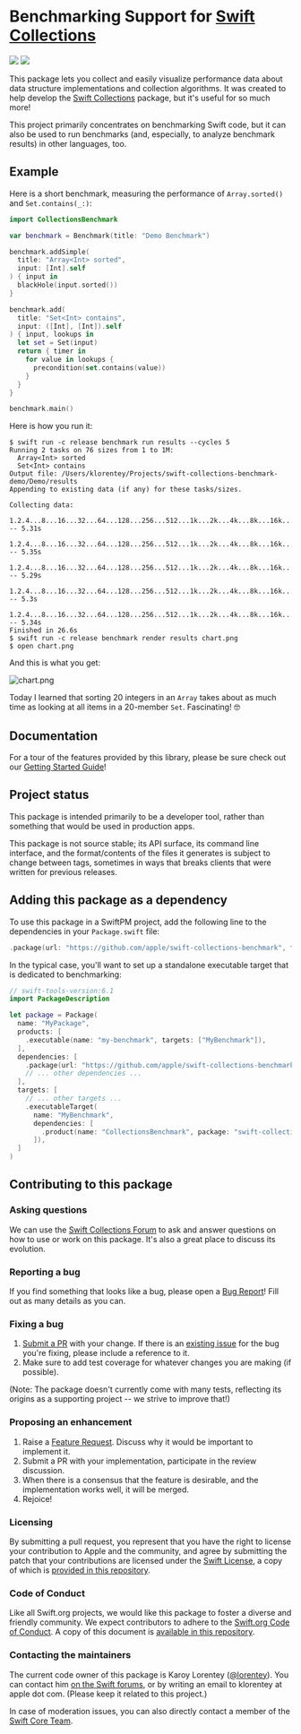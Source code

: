 # Benchmarking Support for [Swift Collections]

[![](https://img.shields.io/endpoint?url=https%3A%2F%2Fswiftpackageindex.com%2Fapi%2Fpackages%2Fapple%2Fswift-collections-benchmark%2Fbadge%3Ftype%3Dswift-versions)](https://swiftpackageindex.com/apple/swift-collections-benchmark)
[![](https://img.shields.io/endpoint?url=https%3A%2F%2Fswiftpackageindex.com%2Fapi%2Fpackages%2Fapple%2Fswift-collections-benchmark%2Fbadge%3Ftype%3Dplatforms)](https://swiftpackageindex.com/apple/swift-collections-benchmark)

This package lets you collect and easily visualize performance data about data structure implementations and collection algorithms. It was created to help develop the [Swift Collections] package, but it's useful for so much more!

[Swift Collections]: https://github.com/apple/swift-collections

This project primarily concentrates on benchmarking Swift code, but it can also be used to run benchmarks (and, especially, to analyze benchmark results) in other languages, too.

## Example

Here is a short benchmark, measuring the performance of `Array.sorted()` and `Set.contains(_:)`:

``` swift
import CollectionsBenchmark

var benchmark = Benchmark(title: "Demo Benchmark")

benchmark.addSimple(
  title: "Array<Int> sorted",
  input: [Int].self
) { input in
  blackHole(input.sorted())
}

benchmark.add(
  title: "Set<Int> contains",
  input: ([Int], [Int]).self
) { input, lookups in
  let set = Set(input)
  return { timer in
    for value in lookups {
      precondition(set.contains(value))
    }
  }
}

benchmark.main()
```

Here is how you run it:

``` shellsession
$ swift run -c release benchmark run results --cycles 5
Running 2 tasks on 76 sizes from 1 to 1M:
  Array<Int> sorted
  Set<Int> contains
Output file: /Users/klorentey/Projects/swift-collections-benchmark-demo/Demo/results
Appending to existing data (if any) for these tasks/sizes.

Collecting data:
  1.2.4...8...16...32...64...128...256...512...1k...2k...4k...8k...16k...32k...64k...128k...256k...512k...1M -- 5.31s
  1.2.4...8...16...32...64...128...256...512...1k...2k...4k...8k...16k...32k...64k...128k...256k...512k...1M -- 5.35s
  1.2.4...8...16...32...64...128...256...512...1k...2k...4k...8k...16k...32k...64k...128k...256k...512k...1M -- 5.29s
  1.2.4...8...16...32...64...128...256...512...1k...2k...4k...8k...16k...32k...64k...128k...256k...512k...1M -- 5.3s
  1.2.4...8...16...32...64...128...256...512...1k...2k...4k...8k...16k...32k...64k...128k...256k...512k...1M -- 5.34s
Finished in 26.6s
$ swift run -c release benchmark render results chart.png
$ open chart.png
```

And this is what you get:

![chart.png](Documentation/Assets/demo-chart.png)

Today I learned that sorting 20 integers in an `Array` takes about as much time as looking at all items in a 20-member `Set`. Fascinating! 🤓

## Documentation

For a tour of the features provided by this library, please be sure check out our [Getting Started Guide][guide]!

[guide]: Documentation/01%20Getting%20Started.md

## Project status

This package is intended primarily to be a developer tool, rather than something that would be used in production apps.

This package is not source stable; its API surface, its command line interface, and the format/contents of the files it generates is subject to change between tags, sometimes in ways that breaks clients that were written for previous releases.

## Adding this package as a dependency

To use this package in a SwiftPM project, add the following line to the dependencies in your `Package.swift` file:

```swift
.package(url: "https://github.com/apple/swift-collections-benchmark", from: "0.0.4"),
```

In the typical case, you'll want to set up a standalone executable target that is dedicated to benchmarking:

```swift
// swift-tools-version:6.1
import PackageDescription

let package = Package(
  name: "MyPackage",
  products: [
    .executable(name: "my-benchmark", targets: ["MyBenchmark"]),
  ],
  dependencies: [
    .package(url: "https://github.com/apple/swift-collections-benchmark", from: "0.0.1"),
    // ... other dependencies ...
  ],
  targets: [
    // ... other targets ...
    .executableTarget(
      name: "MyBenchmark",
      dependencies: [
        .product(name: "CollectionsBenchmark", package: "swift-collections-benchmark"),
      ]),
  ]
)
```

## Contributing to this package

### Asking questions

We can use the [Swift Collections Forum][forum] to ask and answer questions on how to use or work on this package. It's also a great place to discuss its evolution.

[forum]: https://forums.swift.org/c/related-projects/collections

### Reporting a bug

If you find something that looks like a bug, please open a [Bug Report][bugreport]! Fill out as many details as you can.

[bugreport]: https://github.com/apple/swift-collections-benchmark/issues/new?assignees=&labels=bug&template=BUG_REPORT.md

### Fixing a bug

1. [Submit a PR][PR] with your change. If there is an [existing issue][issues] for the bug you're fixing, please include a reference to it.
2. Make sure to add test coverage for whatever changes you are making (if possible).

[PR]: https://github.com/apple/swift-collections-benchmark/compare
[issues]: https://github.com/apple/swift-collections-benchmark/issues

(Note: The package doesn't currently come with many tests, reflecting its origins as a supporting project -- we strive to improve that!)

### Proposing an enhancement

1. Raise a [Feature Request][enhancement]. Discuss why it would be important to implement it.
2. Submit a PR with your implementation, participate in the review discussion.
3. When there is a consensus that the feature is desirable, and the implementation works well, it will be merged. 
4. Rejoice!

[enhancement]: https://github.com/apple/swift-collections-benchmark/issues/new?assignees=&labels=enhancement&template=FEATURE_REQUEST.md

### Licensing

By submitting a pull request, you represent that you have the right to license your contribution to Apple and the community, and agree by submitting the patch that your contributions are licensed under the [Swift License](https://swift.org/LICENSE.txt), a copy of which is [provided in this repository](LICENSE.txt).

### Code of Conduct

Like all Swift.org projects, we would like this package to foster a diverse and friendly community. We expect contributors to adhere to the [Swift.org Code of Conduct](https://swift.org/code-of-conduct/). A copy of this document is [available in this repository][coc].

[coc]: CODE_OF_CONDUCT.md

### Contacting the maintainers

The current code owner of this package is Karoy Lorentey ([@lorentey](https://github.com/lorentey)). You can contact him [on the Swift forums](https://forums.swift.org/u/lorentey/summary), or by writing an email to klorentey at apple dot com. (Please keep it related to this project.)

In case of moderation issues, you can also directly contact a member of the [Swift Core Team](https://swift.org/community/#community-structure).

